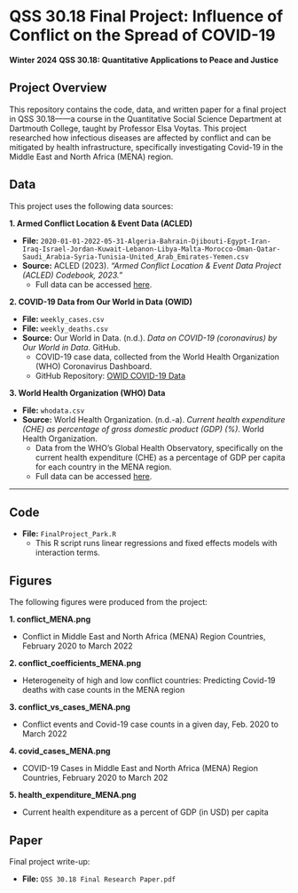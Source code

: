 # QSS 30.18 Final Project: Influence of Conflict on the Spread of COVID-19


**Winter 2024**
**QSS 30.18: Quantitative Applications to Peace and Justice**

## Project Overview
This repository contains the code, data, and written paper for a final project in QSS 30.18——a course in the Quantitative Social Science Department at Dartmouth College, taught by Professor Elsa Voytas. This project researched how infectious diseases are affected by conflict and can be mitigated by health infrastructure, specifically investigating Covid-19 in the Middle East and North Africa (MENA) region.


## Data
This project uses the following data sources:

**1. Armed Conflict Location & Event Data (ACLED)**

- **File:** `2020-01-01-2022-05-31-Algeria-Bahrain-Djibouti-Egypt-Iran-Iraq-Israel-Jordan-Kuwait-Lebanon-Libya-Malta-Morocco-Oman-Qatar-Saudi_Arabia-Syria-Tunisia-United_Arab_Emirates-Yemen.csv`
- **Source:** ACLED (2023). *“Armed Conflict Location & Event Data Project (ACLED) Codebook, 2023.”*
  - Full data can be accessed [here](https://acleddata.com/data/).

**2. COVID-19 Data from Our World in Data (OWID)**

- **File:** `weekly_cases.csv`
- **File:** `weekly_deaths.csv`
- **Source:** Our World in Data. (n.d.). *Data on COVID-19 (coronavirus) by Our World in Data*. GitHub.  
  - COVID-19 case data, collected from the World Health Organization (WHO) Coronavirus Dashboard.
  - GitHub Repository: [OWID COVID-19 Data](https://github.com/owid/covid-19-data/tree/master/public/data/cases_deaths)

**3. World Health Organization (WHO) Data**

- **File:** `whodata.csv`
- **Source:** World Health Organization. (n.d.-a). *Current health expenditure (CHE) as percentage of gross domestic product (GDP) (%)*. World Health Organization.  
  - Data from the WHO’s Global Health Observatory, specifically on the current health expenditure (CHE) as a percentage of GDP per capita for each country in the MENA region.
  - Full data can be accessed [here](https://www.who.int/data/gho/data/indicators/indicator-details/GHO/current-health-expenditure-(che)-as-percentage-of-gross-domestic-product-(gdp)-(-)).

---

## Code

- **File:** `FinalProject_Park.R`
  - This R script runs linear regressions and fixed effects models with interaction terms.
 
## Figures

The following figures were produced from the project:

**1. conflict_MENA.png**  
   - Conflict in Middle East and North Africa (MENA) Region Countries, February 2020 to March 2022

**2. conflict_coefficients_MENA.png**  
   - Heterogeneity of high and low conflict countries: Predicting Covid-19 deaths with case counts in the MENA region

**3. conflict_vs_cases_MENA.png**  
   - Conflict events and Covid-19 case counts in a given day, Feb. 2020 to March 2022

**4. covid_cases_MENA.png**  
   - COVID-19 Cases in Middle East and North Africa (MENA) Region Countries, February 2020 to March 202
     
**5. health_expenditure_MENA.png**  
   - Current health expenditure as a percent of GDP (in USD) per capita


## Paper
Final project write-up:

- **File:** `QSS 30.18 Final Research Paper.pdf`


